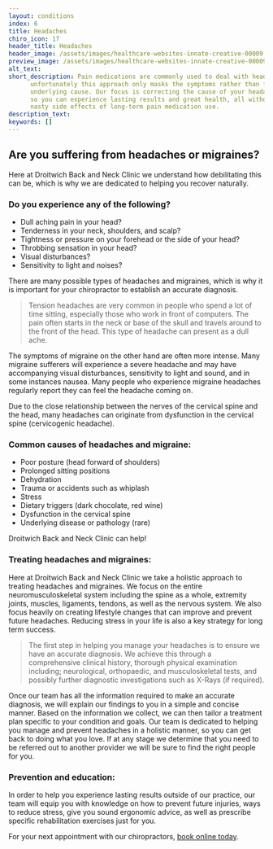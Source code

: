 ```yaml
---
layout: conditions
index: 6
title: Headaches
chiro_icon: 17
header_title: Headaches
header_image: /assets/images/healthcare-websites-innate-creative-00009.jpg
preview_image: /assets/images/healthcare-websites-innate-creative-00009.jpg
alt_text:
short_description: Pain medications are commonly used to deal with headaches, but
      unfortunately this approach only masks the symptoms rather than fix the
      underlying cause. Our focus is correcting the cause of your headaches,
      so you can experience lasting results and great health, all without the
      nasty side effects of long-term pain medication use.
description_text:
keywords: []
---
```

## Are you suffering from headaches or migraines?

Here at Droitwich Back and Neck Clinic we understand how debilitating this can be, which is why we are dedicated to helping you recover naturally.

### Do you experience any of the following?
- Dull aching pain in your head?
- Tenderness in your neck, shoulders, and scalp?
- Tightness or pressure on your forehead or the side of your head?
- Throbbing sensation in your head?
- Visual disturbances?
- Sensitivity to light and noises?

There are many possible types of headaches and migraines, which is why it is important for your chiropractor to establish an accurate diagnosis.

>Tension headaches are very common in people who spend a lot of time sitting, especially those who work in front of computers. The pain often starts in the neck or base of the skull and travels around to the front of the head. This type of headache can present as a dull ache.

The symptoms of migraine on the other hand are often more intense. Many migraine sufferers will experience a severe headache and may have accompanying visual disturbances, sensitivity to light and sound, and in some instances nausea. Many people who experience migraine headaches regularly report they can feel the headache coming on.

Due to the close relationship between the nerves of the cervical spine and the head, many headaches can originate from dysfunction in the cervical spine (cervicogenic headache).

### Common causes of headaches and migraine:
- Poor posture (head forward of shoulders)
- Prolonged sitting positions
- Dehydration
- Trauma or accidents such as whiplash
- Stress
- Dietary triggers (dark chocolate, red wine)
- Dysfunction in the cervical spine
- Underlying disease or pathology (rare)

Droitwich Back and Neck Clinic can help!

### Treating headaches and migraines:

Here at Droitwich Back and Neck Clinic we take a holistic approach to treating headaches and migraines. We focus on the entire neuromusculoskeletal system including the spine as a whole, extremity joints, muscles, ligaments, tendons, as well as the nervous system. We also focus heavily on creating lifestyle changes that can improve and prevent future headaches. Reducing stress in your life is also a key strategy for long term success.

>The first step in helping you manage your headaches is to ensure we have an accurate diagnosis. We achieve this through a comprehensive clinical history, thorough physical examination including; neurological, orthopaedic, and musculoskeletal tests, and possibly further diagnostic investigations such as X-Rays (if required).

Once our team has all the information required to make an accurate diagnosis, we will explain our findings to you in a simple and concise manner. Based on the information we collect, we can then tailor a treatment plan specific to your condition and goals. Our team is dedicated to helping you manage and prevent headaches in a holistic manner, so you can get back to doing what you love. If at any stage we determine that you need to be referred out to another provider we will be sure to find the right people for you.

### Prevention and education:
In order to help you experience lasting results outside of our practice, our team will equip you with knowledge on how to prevent future injuries, ways to reduce stress, give you sound ergonomic advice, as well as prescribe specific rehabilitation exercises just for you.

For your next appointment with our chiropractors, [book online today](/book-online).